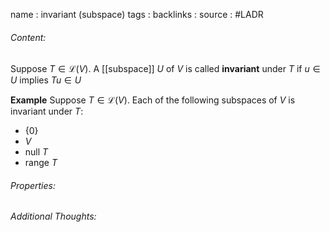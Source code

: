 name : invariant (subspace)
tags : 
backlinks : 
source : #LADR

###### Content:
Suppose $T \in \mathcal{L}(V)$. A [[subspace]] $U$ of $V$ is called **invariant** under $T$ if $u \in U$ implies $Tu \in U$

**Example**
Suppose $T \in \mathcal{L}(V)$. Each of the following subspaces of $V$ is invariant under $T$:
- {0}
- $V$
- null $T$
- range $T$


###### Properties:


###### Additional Thoughts:
